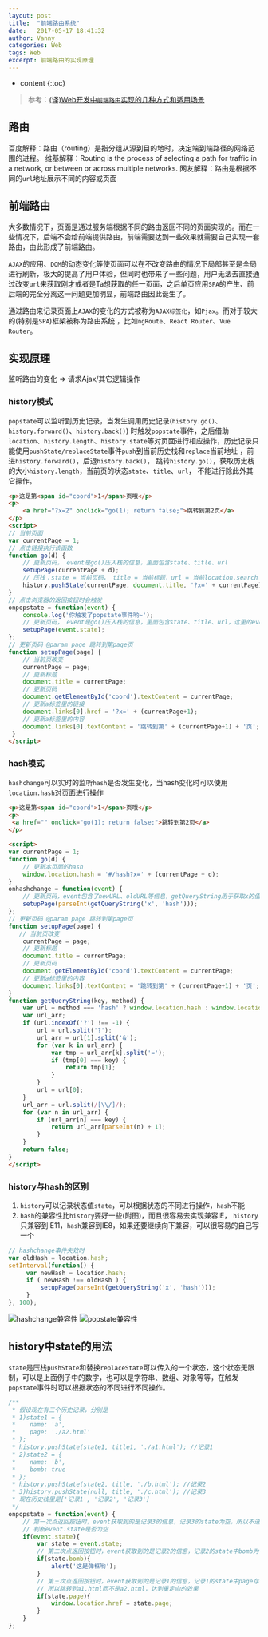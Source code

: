 ```yaml
---
layout: post
title:  "前端路由系统"
date:   2017-05-17 18:41:32
author: Vanny
categories: Web
tags: Web
excerpt: 前端路由的实现原理
---
```


* content
{:toc}

> 参考：[(译)Web开发中`前端路由`实现的几种方式和适用场景](http://blog.csdn.net/xllily_11/article/details/51820909)

## 路由
百度解释：路由（routing）是指分组从源到目的地时，决定端到端路径的网络范围的进程。
维基解释：Routing is the process of selecting a path for traffic in a network, or between or across multiple networks.
网友解释：路由是根据不同的`url`地址展示不同的内容或页面

## 前端路由
大多数情况下，页面是通过服务端根据不同的路由返回不同的页面实现的。而在一些情况下，后端不会给前端提供路由，前端需要达到一些效果就需要自己实现一套路由，由此形成了前端路由。

`AJAX`的应用、`DOM`的动态变化等使页面可以在不改变路由的情况下局部甚至是全局进行刷新，极大的提高了用户体验，但同时也带来了一些问题，用户无法去直接通过改变`url`来获取刚才或者是Ta想获取的任一页面，之后单页应用`SPA`的产生、前后端的完全分离这一问题更加明显，前端路由因此诞生了。

通过路由来记录页面上`AJAX`的变化的方式被称为`AJAX标签化`，如`Pjax`。而对于较大的(特别是`SPA`)框架被称为路由系统 ，比如`ngRoute`、`React Router`、`Vue Router`。

## 实现原理
监听路由的变化 => 请求Ajax/其它逻辑操作

### history模式
`popstate`可以监听到历史记录，当发生调用历史记录(`history.go()`、`history.forward()`、`history.back()`) 时触发`popstate`事件，之后借助`location`、`history.length`、`history.state`等对页面进行相应操作，历史记录只能使用`pushState/replaceState`事件`push`到当前历史栈和`replace`当前地址 ，前进`history.forward()`，后退`history.back()`， 跳转`history.go()`，获取历史栈的大小`history.length`，当前页的状态`state`、`title`、`url`， 不能进行除此外其它操作。
```html
<p>这是第<span id="coord">1</span>页哦</p>
<p>
    <a href="?x=2" onclick="go(1); return false;">跳转到第2页</a> 
</p>
<script>
// 当前页面
var currentPage = 1; 
// 点击链接执行该函数
function go(d) {  
	// 更新页码， event是go()压入栈的信息，里面包含state、title、url
    setupPage(currentPage + d);
    // 压栈：state = 当前页码， title = 当前标题，url = 当前location.search
    history.pushState(currentPage, document.title, '?x=' + currentPage);
}
// 点击浏览器的返回按钮时会触发
onpopstate = function(event) {  
	console.log('你触发了popstate事件哟~');
	// 更新页码， event是go()压入栈的信息，里面包含state、title、url，这里的event.state为页码
    setupPage(event.state);
};
// 更新页码 @param page 跳转到第page页
function setupPage(page) {
	// 当前页改变
    currentPage = page;
    // 更新标题
    document.title = currentPage;
    // 更新页码
    document.getElementById('coord').textContent = currentPage;
    // 更新a标签里的链接
    document.links[0].href = '?x=' + (currentPage+1);
    // 更新a标签里的内容
    document.links[0].textContent = '跳转到第' + (currentPage+1) + '页';
 }
</script>
```

### hash模式
`hashchange`可以实时的监听`hash`是否发生变化，当hash变化时可以使用`location.hash`对页面进行操作
```html
<p>这是第<span id="coord">1</span>页哦</p>
<p>
 <a href="" onclick="go(1); return false;">跳转到第2页</a> 
</p>

<script>
var currentPage = 1; 
function go(d) {
	// 更新本页面的hash
    window.location.hash = '#/hash?x=' + (currentPage + d);
}
onhashchange = function(event) {
	// 更新页码，event包含了newURL、oldURL等信息，getQueryString用于获取x的值
    setupPage(parseInt(getQueryString('x', 'hash')));
};
// 更新页码 @param page 跳转到第page页
function setupPage(page) {
   // 当前页改变
    currentPage = page;
    // 更新标题
    document.title = currentPage;
    // 更新页码
    document.getElementById('coord').textContent = currentPage;
    // 更新a标签里的内容
    document.links[0].textContent = '跳转到第' + (currentPage+1) + '页';
}
function getQueryString(key, method) {
    var url = method === 'hash' ? window.location.hash : window.location.href;
    var url_arr;
    if (url.indexOf('?') !== -1) {
        url = url.split('?');
        url_arr = url[1].split('&');
        for (var k in url_arr) {
            var tmp = url_arr[k].split('=');
            if (tmp[0] === key) {
                return tmp[1];
            }
        }
        url = url[0];
    }
    url_arr = url.split(/[\\/]/);
    for (var n in url_arr) {
        if (url_arr[n] === key) {
            return url_arr[parseInt(n) + 1];
        }
    }
    return false;
}
</script>
```

### history与hash的区别
1. `history`可以记录状态值`state`，可以根据状态的不同进行操作，`hash`不能
2. `hash`的兼容性比`history`要好一些(附图)，而且很容易去实现兼容IE， `history`只兼容到IE11，`hash`兼容到IE8，如果还要继续向下兼容，可以很容易的自己写一个

```js
// hashchange事件失效时
var oldHash = location.hash;
setInterval(function() {
     var newHash = location.hash;
     if ( newHash !== oldHash ) {
         setupPage(parseInt(getQueryString('x', 'hash')));
     }
}, 100);
```
![hashchange兼容性](http://oq3gl9316.bkt.clouddn.com/hashchang.png)
![popstate兼容性](http://oq3gl9316.bkt.clouddn.com/history.png)

## history中state的用法
`state`是压栈`pushState`和替换`replaceState`可以传入的一个状态，这个状态无限制，可以是上面例子中的数字，也可以是字符串、数组、对象等等，在触发`popstate`事件时可以根据状态的不同进行不同操作。
```js
/**
 * 假设现在有三个历史记录，分别是
 * 1)state1 = {
 *    name: 'a',
 *    page: './a2.html'
 * };
 * history.pushState(state1, title1, './a1.html'); //记录1
 * 2)state2 = {
 *    name: 'b',
 *    bomb: true
 * };
 * history.pushState(state2, title, './b.html'); //记录2
 * 3)history.pushState(null, title, './c.html'); //记录3
 * 现在历史栈里是['记录1', '记录2', '记录3']
 */
onpopstate = function(event) {
	// 第一次点返回按钮时，event获取到的是记录3的信息，记录3的state为空，所以不进行操作，正常返回c.html
	// 判断event.state是否为空
    if(event.state){  
	    var state = event.state; 
	    // 第二次点返回按钮时，event获取到的是记录2的信息，记录2的state中bomb为true，所以先弹框，之后正常返回b.html
        if(state.bomb){
	        alert('这是弹框哟');
        }
        // 第三次点返回按钮时，event获取到的是记录1的信息，记录1的state中page存在
        // 所以跳转到a1.html而不是a2.html，达到重定向的效果
        if(state.page){
	        window.location.href = state.page;
        }
    } 
};
```